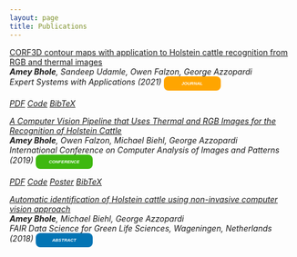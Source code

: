 ```yaml
---
layout: page
title: Publications
---
```

<a href=""><u>CORF3D contour maps with application to Holstein cattle recognition from RGB and thermal images</u></a><br>
<i><b>Amey Bhole</b>, Sandeep Udamle, Owen Falzon, George Azzopardi <br><i>
Expert Systems with Applications (2021) <span style="display: inline-block; width:100px; line-height: 25px; color:white; font-family: Calibri, sans-serif; background-color:#FFA500; font-size: 55%;border-radius: 8px; text-align:center;"><b>JOURNAL</b></span><br>
  
<a class="btn btn-primary btn-outline btn-xs" href="" target="_blank" rel="noopener">PDF</a>
<a class="btn btn-primary btn-outline btn-xs" href="https://github.com/ameybhole/CORF3D_HCR" target="_blank" rel="noopener">Code</a>
<a class="btn btn-primary btn-outline btn-xs" href="" target="_blank" rel="noopener">BibTeX</a>
  
<a href="https://link.springer.com/chapter/10.1007/978-3-030-29891-3_10"><u>A Computer Vision Pipeline that Uses Thermal and RGB Images for the Recognition of Holstein Cattle</u></a><br>
<i><b>Amey Bhole</b>, Owen Falzon, Michael Biehl, George Azzopardi <br><i>
International Conference on Computer Analysis of Images and Patterns (2019) <span style="display: inline-block; width:100px; line-height: 25px; color:white; font-family: Calibri, sans-serif; background-color:#3eb810; font-size: 55%;border-radius: 8px; text-align:center;"><b>CONFERENCE</b></span><br>
  
<a class="btn btn-primary btn-outline btn-xs" href="https://link.springer.com/chapter/10.1007/978-3-030-29891-3_10" target="_blank" rel="noopener">PDF</a>
<a class="btn btn-primary btn-outline btn-xs" href="https://github.com/ameybhole/IIHC" target="_blank" rel="noopener">Code</a>
<a class="btn btn-primary btn-outline btn-xs" href="https://github.com/ameybhole/ameybhole.github.io/blob/master/docs/CAIP2019_Poster_Final.pdf" target="_blank">Poster</a>
<a class="btn btn-primary btn-outline btn-xs" href="https://raw.githubusercontent.com/ameybhole/ameybhole.github.io/master/docs/caip_2019" target="_blank" rel="noopener">BibTeX</a>

<a href="https://www.rug.nl/research/portal/publications/automatic-identification-of-holstein-cattle-using-noninvasive-computer-vision-approach(f54af69c-96d2-4929-b401-4106dc91253e).html"><u>Automatic identification of Holstein cattle using non-invasive computer vision approach</u></a><br>
<i><b>Amey Bhole</b>, Michael Biehl, George Azzopardi <br><i>
FAIR Data Science for Green Life Sciences, Wageningen, Netherlands (2018) <span style="display: inline-block; width:100px; line-height: 25px; color:white; font-family: Calibri, sans-serif; background-color:#0374b4; font-size: 55%;border-radius: 8px; text-align:center;"><b>ABSTRACT</b></span><br>
